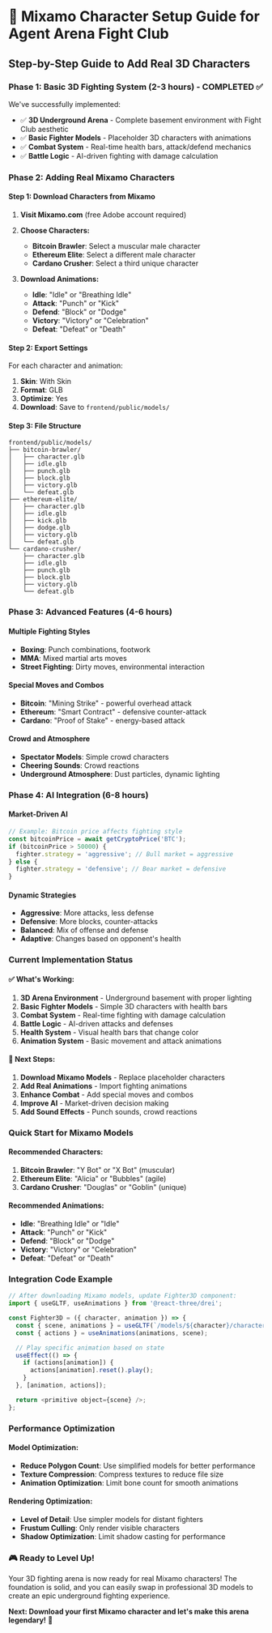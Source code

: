 # 🥊 Mixamo Character Setup Guide for Agent Arena Fight Club

## **Step-by-Step Guide to Add Real 3D Characters**

### **Phase 1: Basic 3D Fighting System (2-3 hours) - COMPLETED ✅**

We've successfully implemented:

- ✅ **3D Underground Arena** - Complete basement environment with Fight Club aesthetic
- ✅ **Basic Fighter Models** - Placeholder 3D characters with animations
- ✅ **Combat System** - Real-time health bars, attack/defend mechanics
- ✅ **Battle Logic** - AI-driven fighting with damage calculation

### **Phase 2: Adding Real Mixamo Characters**

#### **Step 1: Download Characters from Mixamo**

1. **Visit Mixamo.com** (free Adobe account required)
2. **Choose Characters:**

   - **Bitcoin Brawler**: Select a muscular male character
   - **Ethereum Elite**: Select a different male character
   - **Cardano Crusher**: Select a third unique character

3. **Download Animations:**
   - **Idle**: "Idle" or "Breathing Idle"
   - **Attack**: "Punch" or "Kick"
   - **Defend**: "Block" or "Dodge"
   - **Victory**: "Victory" or "Celebration"
   - **Defeat**: "Defeat" or "Death"

#### **Step 2: Export Settings**

For each character and animation:

1. **Skin**: With Skin
2. **Format**: GLB
3. **Optimize**: Yes
4. **Download**: Save to `frontend/public/models/`

#### **Step 3: File Structure**

```
frontend/public/models/
├── bitcoin-brawler/
│   ├── character.glb
│   ├── idle.glb
│   ├── punch.glb
│   ├── block.glb
│   ├── victory.glb
│   └── defeat.glb
├── ethereum-elite/
│   ├── character.glb
│   ├── idle.glb
│   ├── kick.glb
│   ├── dodge.glb
│   ├── victory.glb
│   └── defeat.glb
└── cardano-crusher/
    ├── character.glb
    ├── idle.glb
    ├── punch.glb
    ├── block.glb
    ├── victory.glb
    └── defeat.glb
```

### **Phase 3: Advanced Features (4-6 hours)**

#### **Multiple Fighting Styles**

- **Boxing**: Punch combinations, footwork
- **MMA**: Mixed martial arts moves
- **Street Fighting**: Dirty moves, environmental interaction

#### **Special Moves and Combos**

- **Bitcoin**: "Mining Strike" - powerful overhead attack
- **Ethereum**: "Smart Contract" - defensive counter-attack
- **Cardano**: "Proof of Stake" - energy-based attack

#### **Crowd and Atmosphere**

- **Spectator Models**: Simple crowd characters
- **Cheering Sounds**: Crowd reactions
- **Underground Atmosphere**: Dust particles, dynamic lighting

### **Phase 4: AI Integration (6-8 hours)**

#### **Market-Driven AI**

```javascript
// Example: Bitcoin price affects fighting style
const bitcoinPrice = await getCryptoPrice('BTC');
if (bitcoinPrice > 50000) {
  fighter.strategy = 'aggressive'; // Bull market = aggressive
} else {
  fighter.strategy = 'defensive'; // Bear market = defensive
}
```

#### **Dynamic Strategies**

- **Aggressive**: More attacks, less defense
- **Defensive**: More blocks, counter-attacks
- **Balanced**: Mix of offense and defense
- **Adaptive**: Changes based on opponent's health

### **Current Implementation Status**

#### **✅ What's Working:**

1. **3D Arena Environment** - Underground basement with proper lighting
2. **Basic Fighter Models** - Simple 3D characters with health bars
3. **Combat System** - Real-time fighting with damage calculation
4. **Battle Logic** - AI-driven attacks and defenses
5. **Health System** - Visual health bars that change color
6. **Animation System** - Basic movement and attack animations

#### **🎯 Next Steps:**

1. **Download Mixamo Models** - Replace placeholder characters
2. **Add Real Animations** - Import fighting animations
3. **Enhance Combat** - Add special moves and combos
4. **Improve AI** - Market-driven decision making
5. **Add Sound Effects** - Punch sounds, crowd reactions

### **Quick Start for Mixamo Models**

#### **Recommended Characters:**

1. **Bitcoin Brawler**: "Y Bot" or "X Bot" (muscular)
2. **Ethereum Elite**: "Alicia" or "Bubbles" (agile)
3. **Cardano Crusher**: "Douglas" or "Goblin" (unique)

#### **Recommended Animations:**

- **Idle**: "Breathing Idle" or "Idle"
- **Attack**: "Punch" or "Kick"
- **Defend**: "Block" or "Dodge"
- **Victory**: "Victory" or "Celebration"
- **Defeat**: "Defeat" or "Death"

### **Integration Code Example**

```javascript
// After downloading Mixamo models, update Fighter3D component:
import { useGLTF, useAnimations } from '@react-three/drei';

const Fighter3D = ({ character, animation }) => {
  const { scene, animations } = useGLTF(`/models/${character}/character.glb`);
  const { actions } = useAnimations(animations, scene);

  // Play specific animation based on state
  useEffect(() => {
    if (actions[animation]) {
      actions[animation].reset().play();
    }
  }, [animation, actions]);

  return <primitive object={scene} />;
};
```

### **Performance Optimization**

#### **Model Optimization:**

- **Reduce Polygon Count**: Use simplified models for better performance
- **Texture Compression**: Compress textures to reduce file size
- **Animation Optimization**: Limit bone count for smooth animations

#### **Rendering Optimization:**

- **Level of Detail**: Use simpler models for distant fighters
- **Frustum Culling**: Only render visible characters
- **Shadow Optimization**: Limit shadow casting for performance

### **🎮 Ready to Level Up!**

Your 3D fighting arena is now ready for real Mixamo characters! The foundation is solid, and you can easily swap in professional 3D models to create an epic underground fighting experience.

**Next: Download your first Mixamo character and let's make this arena legendary!** 🥊
